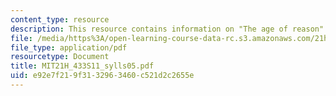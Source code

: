 ```yaml
---
content_type: resource
description: This resource contains information on "The age of reason".
file: /media/https%3A/open-learning-course-data-rc.s3.amazonaws.com/21h-433-the-age-of-reason-europe-from-the-17th-to-the-early-19th-centuries-spring-2011/e92e7f219f3132963460c521d2c2655e_MIT21H_433S11_sylls05.pdf
file_type: application/pdf
resourcetype: Document
title: MIT21H_433S11_sylls05.pdf
uid: e92e7f21-9f31-3296-3460-c521d2c2655e
---
```

